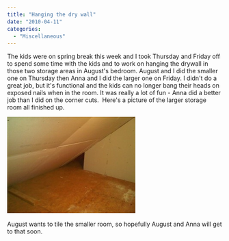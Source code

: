 ```yaml
---
title: "Hanging the dry wall"
date: "2010-04-11"
categories: 
  - "Miscellaneous"
---
```


The kids were on spring break this week and I took Thursday and Friday off to spend some time with the kids and to work on hanging the drywall in those two storage areas in August's bedroom. August and I did the smaller one on Thursday then Anna and I did the larger one on Friday. I didn't do a great job, but it's functional and the kids can no longer bang their heads on exposed nails when in the room. It was really a lot of fun - Anna did a better job than I did on the corner cuts.  Here's a picture of the larger storage room all finished up.

[![](images/IMG00013-20100411-1405-300x225.jpg)](http://www.thewargos.com/wp-content/uploads/2010/04/IMG00013-20100411-1405.jpg)

August wants to tile the smaller room, so hopefully August and Anna will get to that soon.
